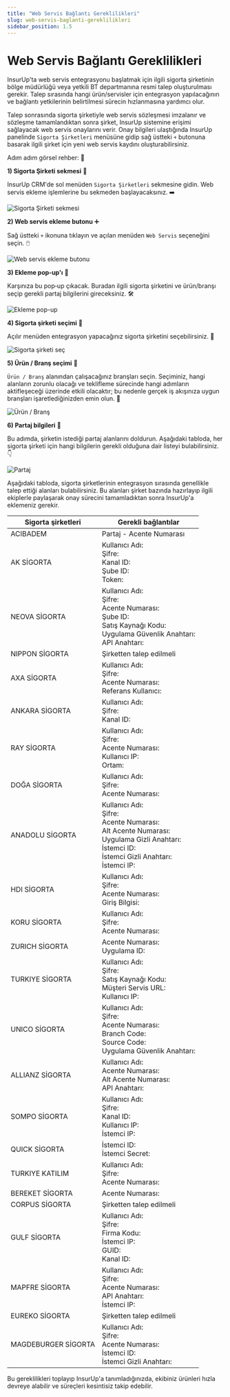 ```yaml
---
title: "Web Servis Bağlantı Gereklilikleri"
slug: web-servis-baglanti-gereklilikleri
sidebar_position: 1.5
---
```


# Web Servis Bağlantı Gereklilikleri

InsurUp'ta web servis entegrasyonu başlatmak için ilgili sigorta şirketinin bölge müdürlüğü veya yetkili BT departmanına resmi talep oluşturulması gerekir. Talep sırasında hangi ürün/servisler için entegrasyon yapılacağının ve bağlantı yetkilerinin belirtilmesi sürecin hızlanmasına yardımcı olur.

Talep sonrasında sigorta şirketiyle web servis sözleşmesi imzalanır ve sözleşme tamamlandıktan sonra şirket, InsurUp sistemine erişimi sağlayacak web servis onaylarını verir. Onay bilgileri ulaştığında InsurUp panelinde `Sigorta Şirketleri` menüsüne gidip sağ üstteki `+` butonuna basarak ilgili şirket için yeni web servis kaydını oluşturabilirsiniz.



Adım adım görsel rehber: 🚀

**1) Sigorta Şirketi sekmesi** 🧭

InsurUp CRM'de sol menüden `Sigorta Şirketleri` sekmesine gidin. Web servis ekleme işlemlerine bu sekmeden başlayacaksınız. ➡️

![Sigorta Şirketi sekmesi](./web-servis-baglanti-gereklilikleri-images/sigorta-sirketi-sekmesi.jpg)

**2) Web servis ekleme butonu** ➕

Sağ üstteki `+` ikonuna tıklayın ve açılan menüden `Web Servis` seçeneğini seçin. 🖱️

![Web servis ekleme butonu](./web-servis-baglanti-gereklilikleri-images/webserviseklemebutonu.jpg)

**3) Ekleme pop‑up'ı** 🧾

Karşınıza bu pop‑up çıkacak. Buradan ilgili sigorta şirketini ve ürün/branşı seçip gerekli partaj bilgilerini gireceksiniz. 🛠️

![Ekleme pop-up](./web-servis-baglanti-gereklilikleri-images/eklemepop-up.jpg)

**4) Sigorta şirketi seçimi** 🏢

Açılır menüden entegrasyon yapacağınız sigorta şirketini seçebilirsiniz. 🔽

![Sigorta şirketi seç](./web-servis-baglanti-gereklilikleri-images/sigortasirketisec.jpg)

**5) Ürün / Branş seçimi** 🧩

`Ürün / Branş` alanından çalışacağınız branşları seçin. Seçiminiz, hangi alanların zorunlu olacağı ve teklifleme sürecinde hangi adımların aktifleşeceği üzerinde etkili olacaktır; bu nedenle gerçek iş akışınıza uygun branşları işaretlediğinizden emin olun. 📌

![Ürün / Branş](./web-servis-baglanti-gereklilikleri-images/urun-brans.jpg)

**6) Partaj bilgileri** 🧮

Bu adımda, şirketin istediği partaj alanlarını doldurun. Aşağıdaki tabloda, her sigorta şirketi için hangi bilgilerin gerekli olduğuna dair listeyi bulabilirsiniz. 👇

![Partaj](./web-servis-baglanti-gereklilikleri-images/partaj.jpg)

Aşağıdaki tabloda, sigorta şirketlerinin entegrasyon sırasında genellikle talep ettiği alanları bulabilirsiniz. Bu alanları şirket bazında hazırlayıp ilgili ekiplerle paylaşarak onay sürecini tamamladıktan sonra InsurUp'a eklemeniz gerekir.

| Sigorta şirketleri | Gerekli bağlantılar |
| --- | --- |
| ACIBADEM | Partaj - Acente Numarası |
| AK SİGORTA | Kullanıcı Adı:<br />Şifre:<br />Kanal ID:<br />Şube ID:<br />Token: |
| NEOVA SİGORTA | Kullanıcı Adı:<br />Şifre:<br />Acente Numarası:<br />Şube ID:<br />Satış Kaynağı Kodu:<br />Uygulama Güvenlik Anahtarı:<br />API Anahtarı: |
| NIPPON SİGORTA | Şirketten talep edilmeli |
| AXA SİGORTA | Kullanıcı Adı:<br />Şifre:<br />Acente Numarası:<br />Referans Kullanıcı: |
| ANKARA SİGORTA | Kullanıcı Adı:<br />Şifre:<br />Kanal ID: |
| RAY SİGORTA | Kullanıcı Adı:<br />Şifre:<br />Acente Numarası:<br />Kullanıcı IP:<br />Ortam: |
| DOĞA SİGORTA | Kullanıcı Adı:<br />Şifre:<br />Acente Numarası: |
| ANADOLU SİGORTA | Kullanıcı Adı:<br />Şifre:<br />Acente Numarası:<br />Alt Acente Numarası:<br />Uygulama Gizli Anahtarı:<br />İstemci ID:<br />İstemci Gizli Anahtarı:<br />İstemci IP: |
| HDI SİGORTA | Kullanıcı Adı:<br />Şifre:<br />Acente Numarası:<br />Giriş Bilgisi: |
| KORU SİGORTA | Kullanıcı Adı:<br />Şifre:<br />Acente Numarası: |
| ZURICH SİGORTA | Acente Numarası:<br />Uygulama ID: |
| TURKIYE SİGORTA | Kullanıcı Adı:<br />Şifre:<br />Satış Kaynağı Kodu:<br />Müşteri Servis URL:<br />Kullanıcı IP: |
| UNICO SİGORTA | Kullanıcı Adı:<br />Şifre:<br />Acente Numarası:<br />Branch Code:<br />Source Code:<br />Uygulama Güvenlik Anahtarı: |
| ALLIANZ SİGORTA | Kullanıcı Adı:<br />Acente Numarası:<br />Alt Acente Numarası:<br />API Anahtarı: |
| SOMPO SİGORTA | Kullanıcı Adı:<br />Şifre:<br />Kanal ID:<br />Kullanıcı IP:<br />İstemci IP: |
| QUICK SİGORTA | İstemci ID:<br />İstemci Secret: |
| TURKIYE KATILIM | Kullanıcı Adı:<br />Şifre:<br />Acente Numarası: |
| BEREKET SİGORTA | Acente Numarası: |
| CORPUS SİGORTA | Şirketten talep edilmeli |
| GULF SİGORTA | Kullanıcı Adı:<br />Şifre:<br />Firma Kodu:<br />İstemci IP:<br />GUID:<br />Kanal ID: |
| MAPFRE SİGORTA | Kullanıcı Adı:<br />Şifre:<br />Acente Numarası:<br />API Anahtarı:<br />İstemci IP: |
| EUREKO SİGORTA | Şirketten talep edilmeli |
| MAGDEBURGER SİGORTA | Kullanıcı Adı:<br />Şifre:<br />Acente Numarası:<br />İstemci ID:<br />İstemci Gizli Anahtarı: |


Bu gereklilikleri toplayıp InsurUp'a tanımladığınızda, ekibiniz ürünleri hızla devreye alabilir ve süreçleri kesintisiz takip edebilir.
